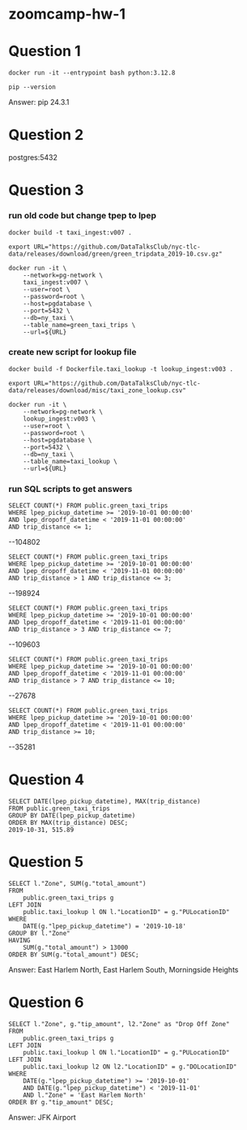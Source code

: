 # zoomcamp-hw-1

# Question 1
```
docker run -it --entrypoint bash python:3.12.8
```
```
pip --version
```

Answer: pip 24.3.1

# Question 2
postgres:5432

# Question 3
### run old code but change tpep to lpep
```
docker build -t taxi_ingest:v007 .
```
``` 
export URL="https://github.com/DataTalksClub/nyc-tlc-data/releases/download/green/green_tripdata_2019-10.csv.gz"
```
```
docker run -it \
    --network=pg-network \
    taxi_ingest:v007 \
    --user=root \
    --password=root \
    --host=pgdatabase \
    --port=5432 \
    --db=ny_taxi \
    --table_name=green_taxi_trips \
    --url=${URL}
```
### create new script for lookup file
```
docker build -f Dockerfile.taxi_lookup -t lookup_ingest:v003 .
```
```
export URL="https://github.com/DataTalksClub/nyc-tlc-data/releases/download/misc/taxi_zone_lookup.csv"
```
```
docker run -it \
    --network=pg-network \
    lookup_ingest:v003 \
    --user=root \
    --password=root \
    --host=pgdatabase \
    --port=5432 \
    --db=ny_taxi \
    --table_name=taxi_lookup \
    --url=${URL}
```
### run SQL scripts to get answers
```
SELECT COUNT(*) FROM public.green_taxi_trips
WHERE lpep_pickup_datetime >= '2019-10-01 00:00:00'
AND lpep_dropoff_datetime < '2019-11-01 00:00:00'
AND trip_distance <= 1;
```
--104802

```
SELECT COUNT(*) FROM public.green_taxi_trips
WHERE lpep_pickup_datetime >= '2019-10-01 00:00:00'
AND lpep_dropoff_datetime < '2019-11-01 00:00:00'
AND trip_distance > 1 AND trip_distance <= 3;
```
--198924

```
SELECT COUNT(*) FROM public.green_taxi_trips
WHERE lpep_pickup_datetime >= '2019-10-01 00:00:00'
AND lpep_dropoff_datetime < '2019-11-01 00:00:00'
AND trip_distance > 3 AND trip_distance <= 7;
```
--109603

```
SELECT COUNT(*) FROM public.green_taxi_trips
WHERE lpep_pickup_datetime >= '2019-10-01 00:00:00'
AND lpep_dropoff_datetime < '2019-11-01 00:00:00'
AND trip_distance > 7 AND trip_distance <= 10;
```
--27678

```
SELECT COUNT(*) FROM public.green_taxi_trips
WHERE lpep_pickup_datetime >= '2019-10-01 00:00:00'
AND lpep_dropoff_datetime < '2019-11-01 00:00:00'
AND trip_distance >= 10;
```
--35281


# Question 4
```
SELECT DATE(lpep_pickup_datetime), MAX(trip_distance)
FROM public.green_taxi_trips
GROUP BY DATE(lpep_pickup_datetime)
ORDER BY MAX(trip_distance) DESC;
2019-10-31, 515.89
```

# Question 5
```
SELECT l."Zone", SUM(g."total_amount")
FROM 
	public.green_taxi_trips g
LEFT JOIN 
	public.taxi_lookup l ON l."LocationID" = g."PULocationID"
WHERE
	DATE(g."lpep_pickup_datetime") = '2019-10-18'
GROUP BY l."Zone"
HAVING
	SUM(g."total_amount") > 13000
ORDER BY SUM(g."total_amount") DESC;
```

Answer: East Harlem North, East Harlem South, Morningside Heights

# Question 6
```
SELECT l."Zone", g."tip_amount", l2."Zone" as "Drop Off Zone"
FROM 
	public.green_taxi_trips g
LEFT JOIN 
	public.taxi_lookup l ON l."LocationID" = g."PULocationID"
LEFT JOIN 
	public.taxi_lookup l2 ON l2."LocationID" = g."DOLocationID"
WHERE
	DATE(g."lpep_pickup_datetime") >= '2019-10-01' 
	AND DATE(g."lpep_pickup_datetime") < '2019-11-01'
	AND l."Zone" = 'East Harlem North'
ORDER BY g."tip_amount" DESC;
```

Answer: JFK Airport
